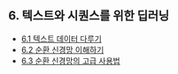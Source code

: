 ## 6. 텍스트와 시퀀스를 위한 딥러닝

- [6.1 텍스트 데이터 다루기](./6_1_working_with_text_data.ipynb)
- [6.2 순환 신경망 이해하기](./6_2_understanding_recurrent_neural_networks.ipynb)
- [6.3 순환 신경망의 고급 사용법](./6_3_advanced_use_of_recurrent_neural_networks.ipynb)